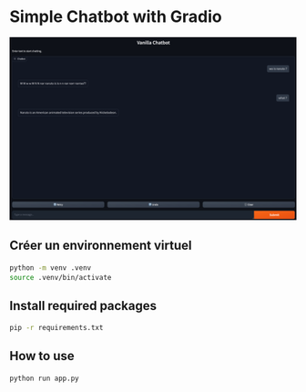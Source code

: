# Simple Chatbot with Gradio

![Description of the image](./img-description.png)

## Créer un environnement virtuel
```bash
python -m venv .venv
source .venv/bin/activate
```

## Install required packages
```bash
pip -r requirements.txt
```

## How to use
```bash
python run app.py
```